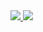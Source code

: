 <div>
<a href="https://github.com/RobertOcsV/RobertOcsV">
<img src="https://github-readme-stats.vercel.app/api?username=RobertOcsV&show_icons=true&theme=dark"/>
<img src="https://github-readme-stats.vercel.app/api/top-langs/?username=RobertOcsV&layout=compact&theme=dark)](https://github.com/anuraghazra/github-readme-stats">
</div>
